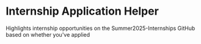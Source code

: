 # Internship Application Helper
 Highlights internship opportunities on the Summer2025-Internships GitHub based on whether you've applied
